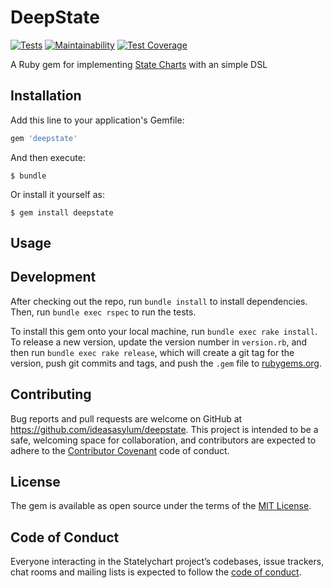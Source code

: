 # DeepState

[![Tests](https://app.codeship.com/projects/79963640-48fa-0137-7372-027095d735c1/status?branch=master)](https://app.codeship.com/projects/79963640-48fa-0137-7372-027095d735c1/status?branch=master) [![Maintainability](https://api.codeclimate.com/v1/badges/521f9df0f0b22032156b/maintainability)](https://codeclimate.com/github/ideasasylum/deepstate/maintainability) [![Test Coverage](https://api.codeclimate.com/v1/badges/521f9df0f0b22032156b/test_coverage)](https://codeclimate.com/github/ideasasylum/deepstate/test_coverage)


A Ruby gem for implementing [State Charts](https://statecharts.github.io/) with an simple DSL

## Installation

Add this line to your application's Gemfile:

```ruby
gem 'deepstate'
```

And then execute:

    $ bundle

Or install it yourself as:

    $ gem install deepstate

## Usage


## Development

After checking out the repo, run `bundle install` to install dependencies. Then, run `bundle exec rspec` to run the tests. 

To install this gem onto your local machine, run `bundle exec rake install`. To release a new version, update the version number in `version.rb`, and then run `bundle exec rake release`, which will create a git tag for the version, push git commits and tags, and push the `.gem` file to [rubygems.org](https://rubygems.org).

## Contributing

Bug reports and pull requests are welcome on GitHub at https://github.com/ideasasylum/deepstate. This project is intended to be a safe, welcoming space for collaboration, and contributors are expected to adhere to the [Contributor Covenant](http://contributor-covenant.org) code of conduct.

## License

The gem is available as open source under the terms of the [MIT License](https://opensource.org/licenses/MIT).

## Code of Conduct

Everyone interacting in the Statelychart project’s codebases, issue trackers, chat rooms and mailing lists is expected to follow the [code of conduct](https://github.com/ideasasylum/deepstate/blob/master/CODE_OF_CONDUCT.md).

